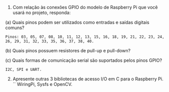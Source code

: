 1. Com relação às conexões GPIO do modelo de Raspberry Pi que você usará no projeto, responda:

(a) Quais pinos podem ser utilizados como entradas e saídas digitais comuns?
  
    Pinos: 03, 05, 07, 08, 10, 11, 12, 13, 15, 16, 18, 19, 21, 22, 23, 24, 26, 29, 31, 32, 33, 35, 36, 37, 38, 40.
    
(b) Quais pinos possuem resistores de pull-up e pull-down?


(c) Quais formas de comunicação serial são suportados pelos pinos GPIO?

    I2C, SPI e UART. 
    
2. Apresente outras 3 bibliotecas de acesso I/O em C para o Raspberry Pi.
``
    WiringPi, Sysfs e OpenCV.
